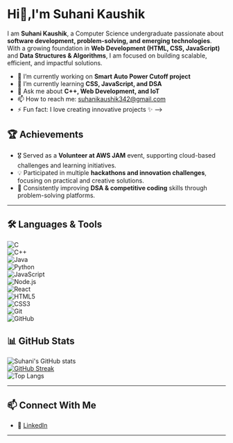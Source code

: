 # Hi👋,I'm Suhani Kaushik
I am **Suhani Kaushik**, a Computer Science undergraduate passionate about **software development, problem-solving, and emerging technologies**.  
With a growing foundation in **Web Development (HTML, CSS, JavaScript)** and **Data Structures & Algorithms**, I am focused on building scalable, efficient, and impactful solutions.  


- 🔭 I’m currently working on **Smart Auto Power Cutoff project**  
- 🌱 I’m currently learning **CSS, JavaScript, and DSA**
- 💬 Ask me about **C++, Web Development, and IoT**
- 📫 How to reach me: suhanikaushik342@gmail.com
- ⚡ Fun fact:  I love creating innovative projects ✨
-->
## 🏆 Achievements  

- 🎖️ Served as a **Volunteer at AWS JAM** event, supporting cloud-based challenges and learning initiatives.  
- 💡 Participated in multiple **hackathons and innovation challenges**, focusing on practical and creative solutions.  
- 📘 Consistently improving **DSA & competitive coding** skills through problem-solving platforms.  

---

## 🛠️ Languages & Tools  
![C](https://img.shields.io/badge/C-A8B9CC?style=for-the-badge&logo=c&logoColor=white)  
![C++](https://img.shields.io/badge/C%2B%2B-00599C?style=for-the-badge&logo=c%2B%2B&logoColor=white)  
![Java](https://img.shields.io/badge/Java-007396?style=for-the-badge&logo=java&logoColor=white)  
![Python](https://img.shields.io/badge/Python-3776AB?style=for-the-badge&logo=python&logoColor=white)  
![JavaScript](https://img.shields.io/badge/JavaScript-F7DF1E?style=for-the-badge&logo=javascript&logoColor=black)  
![Node.js](https://img.shields.io/badge/Node.js-339933?style=for-the-badge&logo=nodedotjs&logoColor=white)  
![React](https://img.shields.io/badge/React-61DAFB?style=for-the-badge&logo=react&logoColor=black)  
![HTML5](https://img.shields.io/badge/HTML5-E34F26?style=for-the-badge&logo=html5&logoColor=white)  
![CSS3](https://img.shields.io/badge/CSS3-1572B6?style=for-the-badge&logo=css3&logoColor=white)  
![Git](https://img.shields.io/badge/Git-F05032?style=for-the-badge&logo=git&logoColor=white)  
![GitHub](https://img.shields.io/badge/GitHub-181717?style=for-the-badge&logo=github&logoColor=white)  



## 📊 GitHub Stats  
![Suhani's GitHub stats](https://github-readme-stats.vercel.app/api?username=yourusername&show_icons=true&theme=radical)  
[![GitHub Streak](https://streak-stats.demolab.com?user=yourusername&theme=radical&hide_border=true)](https://git.io/streak-stats)  
![Top Langs](https://github-readme-stats.vercel.app/api/top-langs/?username=yourusername&layout=compact&theme=radical)  


---

## 📫 Connect With Me  

- 💼 [LinkedIn](https://www.linkedin.com/in/suhani-kaushik-691493322)   

---
